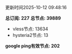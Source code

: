 更新时间2025-10-12 09:48:16

**总订阅: 227**
**总节点: 39889**
- vless节点: 13634
- hysteria2节点: 13

**google ping有效节点: 202**
